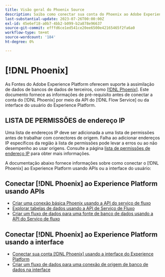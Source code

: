 ```yaml
---
title: Visão geral do Phoenix Source
description: Saiba como conectar sua conta do Phoenix ao Adobe Experience Platform usando APIs ou a interface do usuário do.
last-substantial-update: 2023-07-26T00:00:00Z
exl-id: 45e6ef18-a0b7-4bb2-b099-b2a878e96637
source-git-commit: efffd6ce1ed541ce20ee6500e42165465f2fa6a0
workflow-type: tm+mt
source-wordcount: '184'
ht-degree: 0%

---
```


# [!DNL Phoenix]

As Fontes do Adobe Experience Platform oferecem suporte à assimilação de dados de bancos de dados de terceiros, como [[!DNL Phoenix]](https://phoenix.apache.org/index.html). Este documento fornece as informações de pré-requisito antes de conectar a conta do [!DNL Phoenix] por meio da API do [!DNL Flow Service] ou da interface do usuário do Experience Platform.

## LISTA DE PERMISSÕES de endereço IP

Uma lista de endereços IP deve ser adicionada a uma lista de permissões antes de trabalhar com conectores de origem. Falha ao adicionar endereços IP específicos da região à lista de permissões pode levar a erros ou ao não desempenho ao usar origens. Consulte a página [lista de permissões de endereço IP](../../ip-address-allow-list.md) para obter mais informações.

A documentação abaixo fornece informações sobre como conectar o [!DNL Phoenix] ao Experience Platform usando APIs ou a interface do usuário:

## Conectar [!DNL Phoenix] ao Experience Platform usando APIs

* [Criar uma conexão básica Phoenix usando a API do serviço de fluxo](../../tutorials/api/create/databases/phoenix.md)
* [Explorar tabelas de dados usando a API de Serviço de Fluxo](../../tutorials/api/explore/tabular.md)
* [Criar um fluxo de dados para uma fonte de banco de dados usando a API do Serviço de fluxo](../../tutorials/api/collect/database-nosql.md)

## Conectar [!DNL Phoenix] ao Experience Platform usando a interface

* [Conectar sua conta  [!DNL Phoenix]  usando a interface do Experience Platform](../../tutorials/ui/create/databases/phoenix.md)
* [Criar um fluxo de dados para uma conexão de origem de banco de dados na interface](../../tutorials/ui/dataflow/databases.md)
